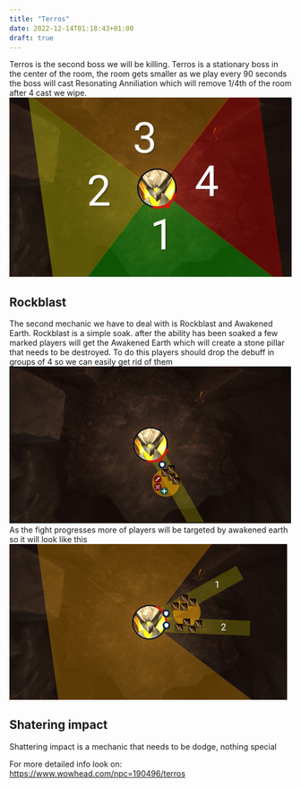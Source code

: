 ```yaml
---
title: "Terros"
date: 2022-12-14T01:18:43+01:00
draft: true
---
```


Terros is the second boss we will be killing. Terros is a stationary boss in the center of the room, the room gets smaller as we play every 90 seconds the boss will cast Resonating Anniliation which will remove 1/4th of the room after 4 cast we wipe.
![Zones](https://github.com/realRet/voi/blob/main/static/20221213222542.png?raw=true)

## Rockblast
The second mechanic we have to deal with is Rockblast and Awakened Earth. Rockblast is a simple soak. after the ability has been soaked a few marked players will get the Awakened Earth which will create a stone pillar that needs to be destroyed. To do this players should drop the debuff in groups of 4 so we can easily get rid of them
![Zones](https://github.com/realRet/voi/blob/main/static/20221213222937.png?raw=true)
As the fight progresses more of players will be targeted by awakened earth so it will look like this
![Zones](https://github.com/realRet/voi/blob/main/static/20221213223032.png?raw=true)

## Shatering impact
Shattering impact is a mechanic that needs to be dodge, nothing special

For more detailed info look on: https://www.wowhead.com/npc=190496/terros